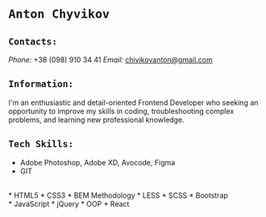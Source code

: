# `Anton Chyvikov`

## `Contacts:`
_Phone:_ +38 (098) 910 34 41
_Email:_ chivikovanton@gmail.com

## `Information:`
I'm an enthusiastic and detail-oriented Frontend Developer who seeking an opportunity to improve my skills in coding, troubleshooting complex problems, and learning new professional knowledge.

## `Tech Skills:`
* Adobe Photoshop, Adobe XD, Avocode, Figma
* GIT
<br>
* HTML5
* CSS3
* BEM Methodology
* LESS
* SCSS
* Bootstrap
<br>
* JavaScript
* jQuery
* OOP
* React
